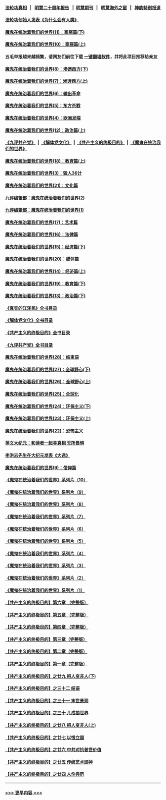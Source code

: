 #### [法轮功真相](https://github.com/gfw-breaker/truth/blob/master/README.md?t=0) &nbsp;&nbsp;|&nbsp;&nbsp; [明慧二十周年报告](https://github.com/gfw-breaker/mh-reports/blob/master/README.md?t=0) &nbsp;&nbsp;|&nbsp;&nbsp;[明慧期刊](https://github.com/gfw-breaker/mh-qikan) &nbsp;&nbsp;|&nbsp;&nbsp; [明慧海外之窗](https://github.com/gfw-breaker/mh-news/blob/master/README.md?t=0) &nbsp;&nbsp;|&nbsp;&nbsp; [神韵特别报道](https://github.com/gfw-breaker/mh-news/blob/master/shenyun.md?t=0)
#### [法轮功创始人发表《为什么会有人类》](../pages/nsc422/n13912117.md?t=03250944) 
#### [魔鬼在统治着我们的世界(11)：家庭篇(下)](../pages/nsc422/n10440961.md?t=03250944) 
#### [魔鬼在统治着我们的世界(10)：家庭篇(上)](../pages/nsc422/n10435448.md?t=03250944) 
#### 五毛举报越来越频繁，请网友们前往下载 [一键翻墙软件](https://github.com/gfw-breaker/ssr-accounts)，并将此项目推荐给亲友
#### [魔鬼在统治着我们的世界(8)：渗透西方(下)](../pages/nsc422/n10429603.md?t=03250944) 
#### [魔鬼在统治着我们的世界(7)：渗透西方(上)](../pages/nsc422/n10426013.md?t=03250944) 
#### [魔鬼在统治着我们的世界(6)：输出革命](../pages/nsc422/n10421536.md?t=03250944) 
#### [魔鬼在统治着我们的世界(5)：东方杀戮](../pages/nsc422/n10417707.md?t=03250944) 
#### [魔鬼在统治着我们的世界(4)：欧洲发端](../pages/nsc422/n10414890.md?t=03250944) 
#### [魔鬼在统治着我们的世界(12)：政治篇(上)](../pages/nsc422/n10444576.md?t=03250944) 
#### [《九评共产党》](https://github.com/begood0513/9ping.md/blob/master/README.md) &nbsp;|&nbsp; [《解体党文化》](../../../../jtdwh.md/blob/master/README.md)  &nbsp;|&nbsp; [《共产主义的终极目的》](../../../../gczydzjmd.md/blob/master/README.md) &nbsp;|&nbsp; [《魔鬼在统治我们的世界》](../../../../mgztzwmdsj.md/blob/master/README.md) 
#### [魔鬼在统治着我们的世界(18)：教育篇(上)](../pages/nsc422/n10526970.md?t=03250944) 
#### [魔鬼在统治着我们的世界(3)：毁人36计](../pages/nsc422/n10411583.md?t=03250944) 
#### [魔鬼在统治着我们的世界(21)：文化篇](../pages/nsc422/n10597706.md?t=03250944) 
#### [九评编辑部：魔鬼在统治着我们的世界(2)](../pages/nsc422/n10410036.md?t=03250944) 
#### [九评编辑部：魔鬼在统治着我们的世界(1)](../pages/nsc422/n10406825.md?t=03250944) 
#### [魔鬼在统治着我们的世界(17)：艺术篇](../pages/nsc422/n10499093.md?t=03250944) 
#### [魔鬼在统治着我们的世界(16)：法律篇](../pages/nsc422/n10485969.md?t=03250944) 
#### [魔鬼在统治着我们的世界(15)：经济篇(下)](../pages/nsc422/n10469975.md?t=03250944) 
#### [魔鬼在统治着我们的世界(20)：媒体篇](../pages/nsc422/n10586579.md?t=03250944) 
#### [魔鬼在统治着我们的世界(14)：经济篇(上)](../pages/nsc422/n10457370.md?t=03250944) 
#### [魔鬼在统治着我们的世界(19)：教育篇(下)](../pages/nsc422/n10564808.md?t=03250944) 
#### [魔鬼在统治着我们的世界(13)：政治篇(下)](../pages/nsc422/n10448270.md?t=03250944) 
#### [《真实的江泽民》全书目录](../pages/nsc422/n13721399.md?t=03250944) 
#### [《解体党文化》全书目录](../pages/nsc422/n13721157.md?t=03250944) 
#### [《共产主义的终极目的》全书目录](../pages/nsc422/n13721048.md?t=03250944) 
#### [《九评共产党》全书目录](../pages/nsc422/n13708085.md?t=03250944) 
#### [魔鬼在统治着我们的世界(28)：结束语](../pages/nsc422/n10936246.md?t=03250944) 
#### [魔鬼在统治着我们的世界(27)：全球野心(下)](../pages/nsc422/n10928319.md?t=03250944) 
#### [魔鬼在统治着我们的世界(26)：全球野心(上)](../pages/nsc422/n10900318.md?t=03250944) 
#### [魔鬼在统治着我们的世界(25)：全球化](../pages/nsc422/n10788205.md?t=03250944) 
#### [魔鬼在统治着我们的世界(24)：环保主义(下)](../pages/nsc422/n10695307.md?t=03250944) 
#### [魔鬼在统治着我们的世界(23)：环保主义(上)](../pages/nsc422/n10688613.md?t=03250944) 
#### [魔鬼在统治着我们的世界(22)：恐怖主义](../pages/nsc422/n10614727.md?t=03250944) 
#### [英文大纪元：和读者一起寻真相 无所畏惧](../pages/nsc422/n12542027.md?t=03250944) 
#### [李洪志先生在大纪元发表《大选》](../pages/nsc422/n12534746.md?t=03250944) 
#### [魔鬼在统治着我们的世界(9)：信仰篇](../pages/nsc422/n10432159.md?t=03250944) 
#### [《魔鬼在统治着我们的世界》系列片（10）](../pages/nsc422/n12292670.md?t=03250944) 
#### [《魔鬼在统治着我们的世界》系列片（9）](../pages/nsc422/n12290859.md?t=03250944) 
#### [《魔鬼在统治着我们的世界》系列片（8）](../pages/nsc422/n12287445.md?t=03250944) 
#### [《魔鬼在统治着我们的世界》系列片（7）](../pages/nsc422/n12283425.md?t=03250944) 
#### [《魔鬼在统治着我们的世界》系列片（6）](../pages/nsc422/n12282314.md?t=03250944) 
#### [《魔鬼在统治着我们的世界》系列片（5）](../pages/nsc422/n12281419.md?t=03250944) 
#### [《魔鬼在统治着我们的世界》系列片（4）](../pages/nsc422/n12274024.md?t=03250944) 
#### [《魔鬼在统治着我们的世界》系列片（3）](../pages/nsc422/n12271322.md?t=03250944) 
#### [《魔鬼在统治着我们的世界》系列片（2）](../pages/nsc422/n12269049.md?t=03250944) 
#### [《魔鬼在统治着我们的世界》系列片（1）](../pages/nsc422/n12267575.md?t=03250944) 
#### [【共产主义的终极目的】第六章 （完整版）](../pages/nsc422/n11428913.md?t=03250944) 
#### [【共产主义的终极目的】第五章 （完整版）](../pages/nsc422/n11428912.md?t=03250944) 
#### [【共产主义的终极目的】第四章 （完整版）](../pages/nsc422/n11428907.md?t=03250944) 
#### [【共产主义的终极目的】第三章（完整版）](../pages/nsc422/n11428848.md?t=03250944) 
#### [【共产主义的终极目的】第二章（完整版）](../pages/nsc422/n11428831.md?t=03250944) 
#### [【共产主义的终极目的】第一章（完整版）](../pages/nsc422/n11417651.md?t=03250944) 
#### [【共产主义的终极目的】之廿九 把人变非人(下)](../pages/nsc422/n11344140.md?t=03250944) 
#### [【共产主义的终极目的】之三十二 结语](../pages/nsc422/n11360535.md?t=03250944) 
#### [【共产主义的终极目的】之三十一 末世景观](../pages/nsc422/n11351129.md?t=03250944) 
#### [【共产主义的终极目的】之三十 几成狼世界](../pages/nsc422/n11348280.md?t=03250944) 
#### [【共产主义的终极目的】之廿八 把人变非人(上)](../pages/nsc422/n11340492.md?t=03250944) 
#### [【共产主义的终极目的】之廿七 以恨立国](../pages/nsc422/n11336944.md?t=03250944) 
#### [【共产主义的终极目的】之廿六 中共对抗普世价值](../pages/nsc422/n11324785.md?t=03250944) 
#### [【共产主义的终极目的】之廿五 传统艺术颂神](../pages/nsc422/n11296396.md?t=03250944) 
#### [【共产主义的终极目的】之廿四 人伦典范](../pages/nsc422/n11296397.md?t=03250944) 

----
#### [ >>> 更早内容 <<< ](../indexes/nsc422-earlier.md)
